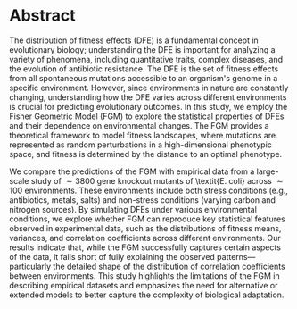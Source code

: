 # Abstract
The distribution of fitness effects (DFE) is a fundamental concept in evolutionary biology; understanding the DFE is important for analyzing a variety of phenomena, including quantitative traits, complex diseases, and the evolution of antibiotic resistance. The DFE is the set of fitness effects from all spontaneous mutations accessible to an organism's genome in a specific environment. However, since environments in nature are constantly changing, understanding how the DFE varies across different environments is crucial for predicting evolutionary outcomes. In this study, we employ the Fisher Geometric Model (FGM) to explore the statistical properties of DFEs and their dependence on environmental changes. The FGM provides a theoretical framework to model fitness landscapes, where mutations are represented as random perturbations in a high-dimensional phenotypic space, and fitness is determined by the distance to an optimal phenotype.

We compare the predictions of the FGM with empirical data from a large-scale study of $\sim 3800$ gene knockout mutants of \textit{E. coli} across $\sim 100$ environments. These environments include both stress conditions (e.g., antibiotics, metals, salts) and non-stress conditions (varying carbon and nitrogen sources). By simulating DFEs under various environmental conditions, we explore whether FGM can reproduce key statistical features observed in experimental data, such as the distributions of fitness means, variances, and correlation coefficients across different environments. Our results indicate that, while the FGM successfully captures certain aspects of the data, it falls short of fully explaining the observed patterns—particularly the detailed shape of the distribution of correlation coefficients between environments. This study highlights the limitations of the FGM in describing empirical datasets and emphasizes the need for alternative or extended models to better capture the complexity of biological adaptation.
